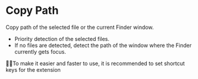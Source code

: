 # Copy Path

Copy path of the selected file or the current Finder window.

- Priority detection of the selected files.
- If no files are detected, detect the path of the window where the Finder currently gets focus.

🌟🌟To make it easier and faster to use, it is recommended to set shortcut keys for the extension
